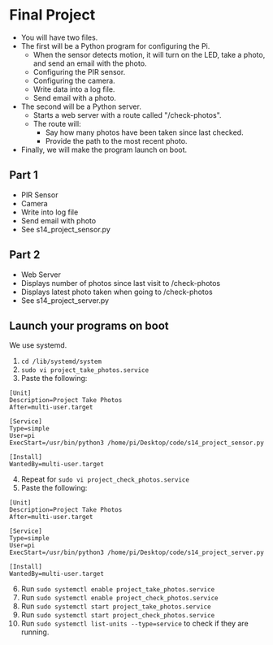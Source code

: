 # Final Project

* You will have two files.
* The first will be a Python program for configuring the Pi.
  * When the sensor detects motion, it will turn on the LED, take a photo, and send an email with the photo.
  * Configuring the PIR sensor.
  * Configuring the camera.
  * Write data into a log file.
  * Send email with a photo.
* The second will be a Python server. 
  * Starts a web server with a route called "/check-photos".
  * The route will: 
    * Say how many photos have been taken since last checked.
    * Provide the path to the most recent photo.
* Finally, we will make the program launch on boot.

## Part 1

* PIR Sensor
* Camera
* Write into log file
* Send email with photo
* See s14_project_sensor.py

## Part 2

* Web Server
* Displays number of photos since last visit to /check-photos
* Displays latest photo taken when going to /check-photos
* See s14_project_server.py

## Launch your programs on boot

We use systemd.

1. `cd /lib/systemd/system` 
2. `sudo vi project_take_photos.service`
3. Paste the following:
```
[Unit]
Description=Project Take Photos
After=multi-user.target

[Service]
Type=simple
User=pi
ExecStart=/usr/bin/python3 /home/pi/Desktop/code/s14_project_sensor.py

[Install]
WantedBy=multi-user.target
```
4. Repeat for `sudo vi project_check_photos.service`
5. Paste the following:
```
[Unit]
Description=Project Take Photos
After=multi-user.target

[Service]
Type=simple
User=pi
ExecStart=/usr/bin/python3 /home/pi/Desktop/code/s14_project_server.py

[Install]
WantedBy=multi-user.target
```
6. Run `sudo systemctl enable project_take_photos.service`
7. Run `sudo systemctl enable project_check_photos.service`
8. Run `sudo systemctl start project_take_photos.service`
9. Run `sudo systemctl start project_check_photos.service`
10. Run `sudo systemctl list-units --type=service` to check if they are running.
